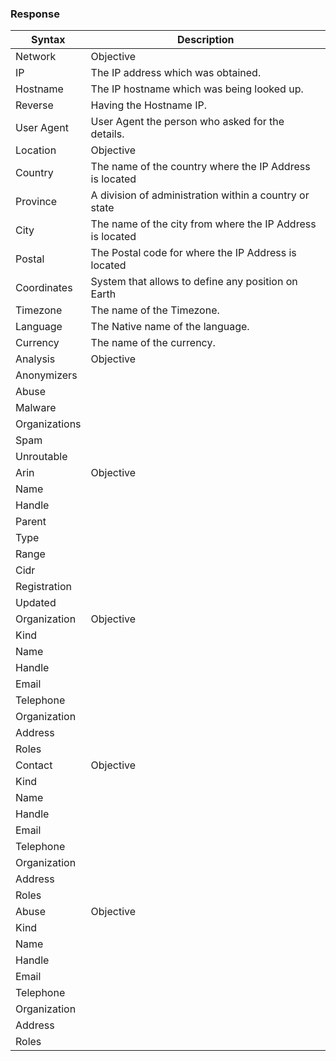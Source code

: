 ### Response

| Syntax            | Description                                                   |
|-------------------|---------------------------------------------------------------|
| Network           | Objective                                                     |
| IP                | The IP address which was obtained.                            |
| Hostname          | The IP hostname which was being looked up.                    |
| Reverse           | Having the Hostname IP.                                       |
| User Agent        | User Agent the person who asked for the details.              |
| Location          | Objective                                                     |
| Country           | The name of the country where the IP Address is located       |
| Province          | A division of administration within a country or state        |
| City              | The name of the city from where the IP Address is located     |
| Postal            | The Postal code for where the IP Address is located           |
| Coordinates       | System that allows to define any position on Earth            |
| Timezone          | The name of the Timezone.                                     |
| Language          | The Native name of the language.                              |
| Currency          | The name of the currency.                                     |
| Analysis          | Objective                                                     |
| Anonymizers       |                                                               |
| Abuse             |                                                               |
| Malware           |                                                               |
| Organizations     |                                                               |
| Spam              |                                                               |
| Unroutable        |                                                               |
| Arin              | Objective                                                     |
| Name              |                                                               |
| Handle            |                                                               |
| Parent            |                                                               |
| Type              |                                                               |
| Range             |                                                               |
| Cidr              |                                                               |
| Registration      |                                                               |
| Updated           |                                                               |
| Organization      | Objective                                                     |
| Kind              |                                                               |
| Name              |                                                               |
| Handle            |                                                               |
| Email             |                                                               |
| Telephone         |                                                               |
| Organization      |                                                               |
| Address           |                                                               |
| Roles             |                                                               |
| Contact           | Objective                                                     |
| Kind              |                                                               |
| Name              |                                                               |
| Handle            |                                                               |
| Email             |                                                               |
| Telephone         |                                                               |
| Organization      |                                                               |
| Address           |                                                               |
| Roles             |                                                               |
| Abuse             | Objective                                                     |
| Kind              |                                                               |
| Name              |                                                               |
| Handle            |                                                               |
| Email             |                                                               |
| Telephone         |                                                               |
| Organization      |                                                               |
| Address           |                                                               |
| Roles             |                                                               |
